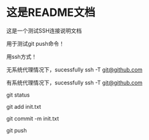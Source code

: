 # 这是README文档

这是一个测试SSH连接说明文档

用于测试git push命令！

用ssh方式！

无系统代理情况下，sucessfully
ssh -T git@github.com

有系统代理情况下，sucessfully
ssh -T git@github.com


git status

git add init.txt

git commit -m init.txt

git push

